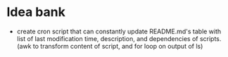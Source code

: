 # Idea bank

- create cron script that can constantly update README.md's table with list of last modification time, description, and dependencies of scripts. (awk to transform content of script, and for loop on output of ls)
